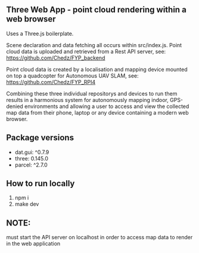 ## Three Web App - point cloud rendering within a web browser

Uses a Three.js boilerplate. 

Scene declaration and data fetching all occurs within src/index.js. Point cloud data is uploaded and retrieved from a Rest API server, see: https://github.com/Chedz/FYP_backend

Point cloud data is created by a localisation and mapping device mounted on top a quadcopter for Autonomous UAV SLAM, see: https://github.com/Chedz/FYP_RPI4

Combining these three individual repositorys and devices to run them results in a harmonious system for autonomously mapping indoor, GPS-denied environments and allowing a user to access and view the collected map data from their phone, laptop or any device containing a modern web browser.

## Package versions

- dat.gui: ^0.7.9
- three: 0.145.0
- parcel: ^2.7.0

## How to run locally

1. npm i
2. make dev

## NOTE: 
must start the API server on localhost in order to access map data to render in the web application
